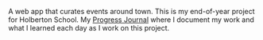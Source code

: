 A web app that curates events around town.  This is my end-of-year project for Holberton School.
My [Progress Journal](https://docs.google.com/document/d/1EE7_DnvCrV12EgV4FN2F26AMH6Rk76rUOj8krtOH7oI/edit?usp=sharing) where I document my work and what I learned each day as I work on this project.
